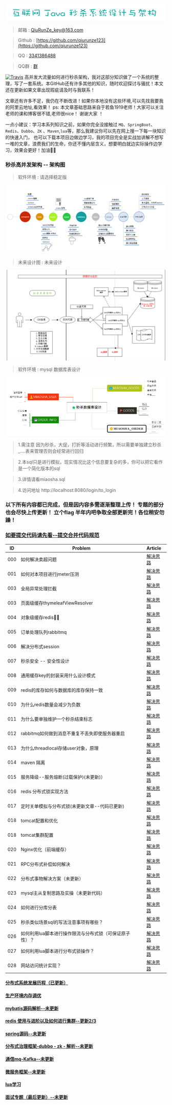 ![互联网 Java 秒杀系统设计与架构](https://raw.githubusercontent.com/qiurunze123/imageall/master/miaoshashejitu.png)

> 邮箱 : [QiuRunZe_key@163.com](QiuRunZe_key@163.com)

> Github : [https://github.com/qiurunze123](https://github.com/qiurunze123)

> QQ : [3341386488](3341386488)

> QQ群 : [群](https://raw.githubusercontent.com/qiurunze123/imageall/master/qq.png)


[![Travis](https://img.shields.io/badge/language-Java-yellow.svg)](https://github.com/qiurunze123)
高并发大流量如何进行秒杀架构，我对这部分知识做了一个系统的整理，写了一套系统。本GitHub还有许多其他的知识，随时欢迎探讨与骚扰！本文还在更新如果文章出现瑕疵请及时与我联系！

文章还有许多不足，我仍在不断改进！如果你本地没有这些环境,可以先找我要我的阿里云地址,看效果！ ps: 本文章基础思路来自于若鱼1919老师！大家可以关注老师的课和博客很不错,老师很nice！ 谢谢大家 ！

一点小建议：学习本系列知识之前，如果你完全没接触过 `MQ`、`SpringBoot`、`Redis`、`Dubbo`、`ZK` 、`Maven`,`lua`等，那么我建议你可以先在网上搜一下每一块知识的快速入门，
也可以下载本项目边做边学习，我的项目完全是实战加讲解不想写一堆的文章，浪费我们的生命，你还不懂内层含义，想要明白就边实际操作边学习，效果会更好！加油💪💪

### 秒杀高并发架构 -- 架构图

> 软件环境 : 请选择稳定版 

![整体流程](https://raw.githubusercontent.com/qiurunze123/imageall/master/miaosha.png)

> 未来设计图 : 未来设计

![整体流程](https://raw.githubusercontent.com/qiurunze123/imageall/master/miaoshafuture.png)

> 软件环境 : mysql 数据库表设计

![整体流程](https://raw.githubusercontent.com/qiurunze123/imageall/master/miaoshasql.png)

>1.需注意 因为秒杀，大促，打折等活动进行频繁，所以需要单独建立秒杀_....表来管理否则会经常进行回归

>2.本sql只是进行模拟，现实情况比这个信息要复杂的多，你可以把它看作是一个简化版本的sql

>3.详情请看miaosha.sql

>4.访问地址 http://localhost:8080/login/to_login

###  以下所有内容都已完成，但是因内容多需逐渐整理上传！ 专题的部分也会尽快上传更新！ 立个flag 半年内吧争取全部更新完！各位稍安勿躁！ 

###  [如要提交代码请先看--提交合并代码规范](/docs/code-criterion.md)

| ID | Problem  | Article | 
| --- | ---   | :--- |
| 000 |如何解决卖超问题 | [解决思路](/docs/code-solve.md) |
| 001 |如何对本项目进行jmeter压测 | [解决思路](/docs/jemter-solve.md) |
| 003 |全局异常处理拦截 |[解决思路](/docs/code-solve.md)  |
| 003 |页面级缓存thymeleafViewResolver |[解决思路](/docs/code-solve.md)  |
| 004 |对象级缓存redis🙋🐓 |[解决思路](/docs/code-solve.md)  |
| 005 |订单处理队列rabbitmq |[解决思路](/docs/code-solve.md)  |
| 006 |解决分布式session |[解决思路](/docs/code-solve.md)  |
| 007 |秒杀安全 -- 安全性设计 |[解决思路](/docs/code-solve.md)  |
| 008 |通用缓存key的封装采用什么设计模式 |[解决思路](/docs/code-solve.md)  |
| 009 |redis的库存如何与数据库的库存保持一致 |[解决思路](/docs/code-solve.md)  |
| 010 |为什么redis数量会减少为负数 |[解决思路](/docs/code-solve.md)  |
| 011 |为什么要单独维护一个秒杀结束标志 |[解决思路](/docs/code-solve.md)  |
| 012 |rabbitmq如何做到消息不重复不丢失即使服务器重启 |[解决思路](/docs/code-solve.md)  |
| 013 |为什么threadlocal存储user对象，原理 |[解决思路](/docs/code-solve.md)  |
| 014 |maven 隔离 |[解决思路](/docs/code-solve.md)  |
| 015 |服务降级--服务熔断(过载保护)(未更新)） |[解决思路](/docs/code-solve.md)  |
| 016 |redis 分布式锁实现方法 |[解决思路](/docs/code-solve.md)  |
| 017 |定时关单模拟与分布式锁(未更新文章--代码已更新) |[解决思路](/docs/time-close.md)  |
| 018 |tomcat配置和优化  |[解决思路]((/docs/tomcat-good.md))  |
| 018 |tomcat集群配置 |[解决思路](/docs/tomcat-group.md)  |
| 020 |Nginx优化（前端缓存） |[解决思路](/docs/ngnix-good.md)  |
| 021 |RPC分布式补偿如何解决 |[解决思路](/docs/code-solve.md)   |
| 022 |分布式事物解决方案（未更新） |[解决思路](/docs/code-solve.md)   |
| 023 |mysql主从复制思路及实操（未更新代码） |[解决思路](/docs/mysql-master-slave.md)   |
| 024 |如何进行分库分表 |[解决思路](/docs/mysql-master-slave.md)   |
| 025 |秒杀类似场景sql的写法注意事项有哪些？|[解决思路](/docs/mysql-master-slave.md)   |
| 026 |如何利用lua脚本进行操作限流与分布式锁（可保证原子性）？|[解决思路](/docs/redis-good.md)   |
| 027 |如何利用lua脚本进行分布式锁操作？|[解决思路](/docs/redis-good.md)   |
| 028 |网站访问统计实现？|[解决思路](/docs/code-solve.md)   |

#### [分布式系统发展历程（已更新）](/docs/fenbushi.md)
#### [生产环境内存调优](/docs/redis-code.md)
#### [mybatis源码解析--未更新](/docs/mybatis-code.md)
#### [redis 使用与进阶以及如何进行集群--更新2/3](/docs/redis-good.md)
#### [spring源码--未更新](/docs/redis-code.md)
#### [分布式治理框架-dubbo - zk - 解析--未更新](/docs/redis-code.md)
#### [通信mq-Kafka--未更新](/docs/redis-code.md)
#### [微服务框架--未更新](/docs/redis-code.md)
#### [lua学习](/docs/redis-lua.md)
#### [面试专题（最后更新）--未更新](/docs/code-solve.md)



